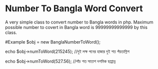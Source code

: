 # Number To Bangla Word Convert
A very simple class to convert number to Bangla words in php. Maximum possible number to covert in Bangla word is 99999999999999 by this class.


#Example
$obj = new BanglaNumberToWord();

echo $obj->numToWord(215245); //দুই লক্ষ পনের হাজার দুই শত পঁয়তাল্লিশ

echo $obj->numToWord(527.56); //পাঁচ শত সাতাশ দশমিক ছাপ্পান্ন

